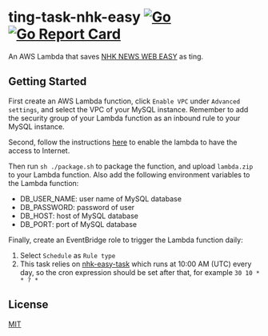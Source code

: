 # ting-task-nhk-easy [![Go](https://github.com/ting-app/ting-task-nhk-easy/actions/workflows/build.yml/badge.svg?branch=main)](https://github.com/ting-app/ting-task-nhk-easy/actions/workflows/build.yml) [![Go Report Card](https://goreportcard.com/badge/github.com/ting-app/ting-task-nhk-easy)](https://goreportcard.com/report/github.com/ting-app/ting-task-nhk-easy)
An AWS Lambda that saves [NHK NEWS WEB EASY](https://www3.nhk.or.jp/news/easy/) as ting.

## Getting Started
First create an AWS Lambda function, click `Enable VPC` under `Advanced settings`, and select the VPC of your MySQL instance. Remember to add the security group of your Lambda function as an inbound rule to your MySQL instance.

Second, follow the instructions [here](https://blog.theodo.com/2020/01/internet-access-to-lambda-in-vpc/) to enable the lambda to have the access to Internet.

Then run `sh ./package.sh` to package the function, and upload `lambda.zip` to your Lambda function. Also add the following environment variables to the Lambda function:

 * DB_USER_NAME: user name of MySQL database
 * DB_PASSWORD: password of user
 * DB_HOST: host of MySQL database
 * DB_PORT: port of MySQL database

Finally, create an EventBridge role to trigger the Lambda function daily:
1. Select `Schedule` as `Rule type`
2. This task relies on [nhk-easy-task](https://github.com/nhk-news-web-easy/nhk-easy-task) which runs at 10:00 AM (UTC) every day, so the cron expression should be set after that, for example `30 10 * * ? *`

## License
[MIT](LICENSE)
